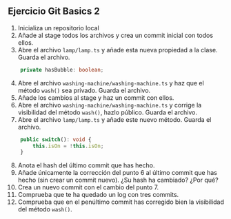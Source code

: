 ## Ejercicio Git Basics 2

1. Inicializa un repositorio local
2. Añade al stage todos los archivos y crea un commit inicial con todos ellos.
3. Abre el archivo `lamp/lamp.ts` y añade esta nueva propiedad a la clase. Guarda el archivo.

```typescript
    private hasBubble: boolean;
```

4. Abre el archivo `washing-machine/washing-machine.ts` y haz que el método `wash()` sea privado. Guarda el archivo.
5. Añade los cambios al stage y haz un commit con ellos.
6. Abre el archivo `washing-machine/washing-machine.ts` y corrige la visibilidad del método `wash()`, hazlo público. Guarda el archivo.
7. Abre el archivo `lamp/lamp.ts` y añade este nuevo método. Guarda el archivo.

```typescript
    public switch(): void {
        this.isOn = !this.isOn;
    }
```

8. Anota el hash del último commit que has hecho.
9. Añade únicamente la corrección del punto 6 al último commit que has hecho (sin crear un commit nuevo). ¿Su hash ha cambiado? ¿Por qué?
10. Crea un nuevo commit con el cambio del punto 7.
11. Comprueba que te ha quedado un log con tres commits.
12. Comprueba que en el penúltimo commit has corregido bien la visibilidad del método `wash()`.
